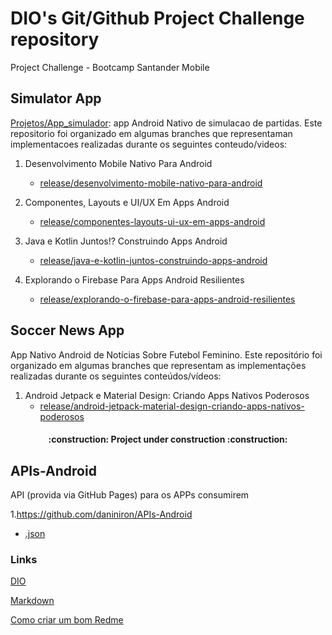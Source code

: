 # DIO's Git/Github Project Challenge repository

Project Challenge - Bootcamp Santander Mobile 

## Simulator App

[Projetos/App_simulador](https://github.com/daniniron/Santander-Bootcamp-Mobile-Devoloper-/tree/main/Projetos/App_Simulador): app Android Nativo de simulacao de partidas. Este repositorio foi organizado em algumas branches que representaman implementacoes realizadas durante os seguintes  conteudo/videos:

1. Desenvolvimento Mobile Nativo Para Android
   - [release/desenvolvimento-mobile-nativo-para-android](https://github.com/daniniron/Santander-Bootcamp-Mobile-Devoloper-/tree/release/desenvolvimento-mobile-nativo-para-android)

2. Componentes, Layouts e UI/UX Em Apps Android
   - [release/componentes-layouts-ui-ux-em-apps-android](https://github.com/daniniron/Santander-Bootcamp-Mobile-Devoloper-/tree/release/componentes-layouts-ui-ux-em-apps-android)
 
3. Java e Kotlin Juntos!? Construindo Apps Android
   - [release/java-e-kotlin-juntos-construindo-apps-android](https://github.com/daniniron/Santander-Bootcamp-Mobile-Devoloper-/tree/elease/java-e-kotlin-juntos-construindo-apps-android)
   
4. Explorando o Firebase Para Apps Android Resilientes
   - [release/explorando-o-firebase-para-apps-android-resilientes](https://github.com/daniniron/Santander-Bootcamp-Mobile-Devoloper-/tree/release/explorando-o-firebase-para-apps-android-resilientes)
   
## Soccer News App

App Nativo Android de Notícias Sobre Futebol Feminino. Este repositório foi organizado em algumas branches que representam as implementações realizadas durante os seguintes conteúdos/vídeos:

1. Android Jetpack e Material Design: Criando Apps Nativos Poderosos
    - [release/android-jetpack-material-design-criando-apps-nativos-poderosos](https://github.com/digitalinnovationone/soccer-news-app/tree/release/android-jetpack-material-design-criando-apps-nativos-poderosos)

<h4 align="center"> 
    :construction:  Project under construction  :construction:
</h4>

## APIs-Android
   API (provida via GitHub Pages) para os APPs consumirem

1.https://github.com/daniniron/APIs-Android 
   - [.json](https://daniniron.github.io/APIs-Android/)

### Links
[DIO](https://www.dio.me/)

[Markdown](https://[www.markdownguide.org/basic-syntax/)

[Como criar um bom Redme](https://www.alura.com.br/artigos/escrever-bom-readme)
